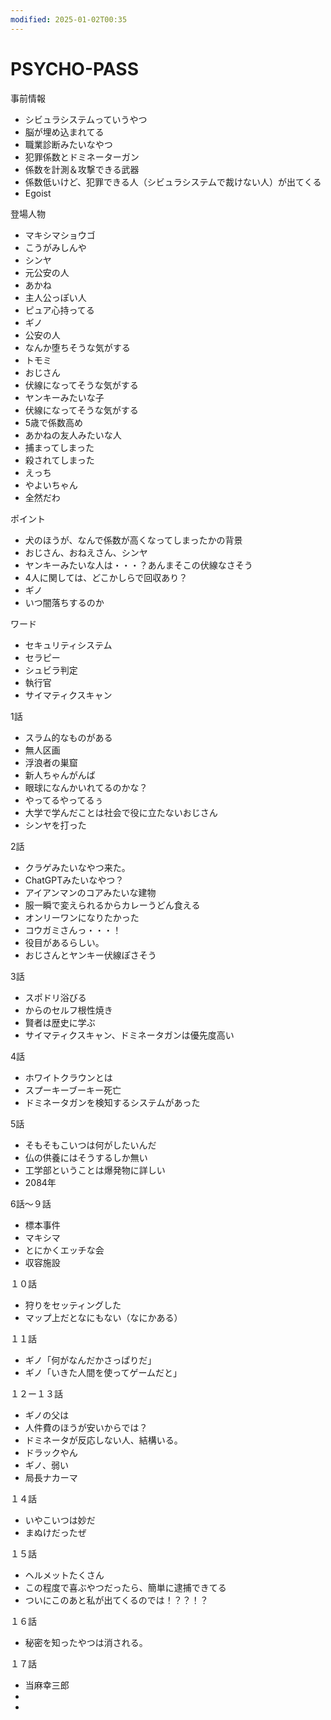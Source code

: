 ```yaml
---
modified: 2025-01-02T00:35
---
```

# PSYCHO-PASS

事前情報

- シビュラシステムっていうやつ  
- 脳が埋め込まれてる  
- 職業診断みたいなやつ  
- 犯罪係数とドミネーターガン  
- 係数を計測＆攻撃できる武器  
- 係数低いけど、犯罪できる人（シビュラシステムで裁けない人）が出てくる  
- Egoist  

登場人物

- マキシマショウゴ  
- こうがみしんや  
- シンヤ  
- 元公安の人  
- あかね  
- 主人公っぽい人  
- ピュア心持ってる  
- ギノ  
- 公安の人  
- なんか堕ちそうな気がする  
- トモミ  
- おじさん  
- 伏線になってそうな気がする  
- ヤンキーみたいな子  
- 伏線になってそうな気がする  
- 5歳で係数高め  
- あかねの友人みたいな人  
- 捕まってしまった  
- 殺されてしまった  
- えっち  
- やよいちゃん  
- 全然だわ  

ポイント

- 犬のほうが、なんで係数が高くなってしまったかの背景  
- おじさん、おねえさん、シンヤ  
- ヤンキーみたいな人は・・・？あんまそこの伏線なさそう  
- 4人に関しては、どこかしらで回収あり？  
- ギノ  
- いつ闇落ちするのか  

ワード

- セキュリティシステム  
- セラピー  
- シュビラ判定  
- 執行官  
- サイマティクスキャン  

1話

- スラム的なものがある  
- 無人区画  
- 浮浪者の巣窟  
- 新人ちゃんがんば  
- 眼球になんかいれてるのかな？  
- やってるやってるぅ  
- 大学で学んだことは社会で役に立たないおじさん  
- シンヤを打った  

2話

- クラゲみたいなやつ来た。  
- ChatGPTみたいなやつ？  
- アイアンマンのコアみたいな建物  
- 服一瞬で変えられるからカレーうどん食える  
- オンリーワンになりたかった  
- コウガミさんっ・・・！  
- 役目があるらしい。  
- おじさんとヤンキー伏線ぽさそう  

3話

- スポドリ浴びる　  
- からのセルフ根性焼き  
- 賢者は歴史に学ぶ  
- サイマティクスキャン、ドミネータガンは優先度高い  

4話

- ホワイトクラウンとは  
- スプーキーブーキー死亡  
- ドミネータガンを検知するシステムがあった  

5話

- そもそもこいつは何がしたいんだ  
- 仏の供養にはそうするしか無い  
- 工学部ということは爆発物に詳しい  
- 2084年  

6話～９話

- 標本事件  
- マキシマ  
- とにかくエッチな会  
- 収容施設  

１０話

- 狩りをセッティングした  
- マップ上だとなにもない（なにかある）  

１１話

- ギノ「何がなんだかさっぱりだ」  
- ギノ「いきた人間を使ってゲームだと」  

１２ー１３話

- ギノの父は  
- 人件費のほうが安いからでは？  
- ドミネータが反応しない人、結構いる。  
- ドラックやん  
- ギノ、弱い  
- 局長ナカーマ  

１４話

- いやこいつは妙だ  
- まぬけだったぜ  

１５話

- ヘルメットたくさん  
- この程度で喜ぶやつだったら、簡単に逮捕できてる  
- ついにこのあと私が出てくるのでは！？？！？  

１６話

- 秘密を知ったやつは消される。

１７話

- 当麻幸三郎  
-  
-